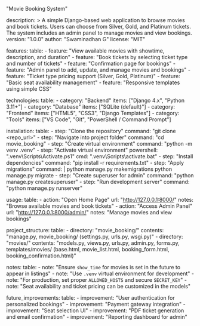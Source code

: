  "Movie Booking System"

 
  description: >
    A simple Django-based web application to browse movies and book tickets. 
    Users can choose from Silver, Gold, and Platinum tickets. 
    The system includes an admin panel to manage movies and view bookings.
  version: "1.0.0"
  author: "Swaminadhan G"
  license: "MIT"

features:
  table:
    - feature: "View available movies with showtime, description, and duration"
    - feature: "Book tickets by selecting ticket type and number of tickets"
    - feature: "Confirmation page for bookings"
    - feature: "Admin panel to add, update, and manage movies and bookings"
    - feature: "Ticket type pricing support (Silver, Gold, Platinum)"
    - feature: "Basic seat availability management"
    - feature: "Responsive templates using simple CSS"

technologies:
  table:
    - category: "Backend"
      items: ["Django 4.x", "Python 3.11+"]
    - category: "Database"
      items: ["SQLite (default)"]
    - category: "Frontend"
      items: ["HTML5", "CSS3", "Django Templates"]
    - category: "Tools"
      items: ["VS Code", "Git", "PowerShell / Command Prompt"]

installation:
  table:
    - step: "Clone the repository"
      command: "git clone <repo_url>"
    - step: "Navigate into project folder"
      command: "cd movie_booking"
    - step: "Create virtual environment"
      command: "python -m venv .venv"
    - step: "Activate virtual environment"
      powershell: ".venv\\Scripts\\Activate.ps1"
      cmd: ".venv\\Scripts\\activate.bat"
    - step: "Install dependencies"
      command: "pip install -r requirements.txt"
    - step: "Apply migrations"
      command: |
        python manage.py makemigrations
        python manage.py migrate
    - step: "Create superuser for admin"
      command: "python manage.py createsuperuser"
    - step: "Run development server"
      command: "python manage.py runserver"

usage:
  table:
    - action: "Open Home Page"
      url: "http://127.0.0.1:8000/"
      notes: "Browse available movies and book tickets"
    - action: "Access Admin Panel"
      url: "http://127.0.0.1:8000/admin/"
      notes: "Manage movies and view bookings"

project_structure:
  table:
    - directory: "movie_booking/"
      contents: "manage.py, movie_booking/ (settings.py, urls.py, wsgi.py)"
    - directory: "movies/"
      contents: "models.py, views.py, urls.py, admin.py, forms.py, templates/movies/ (base.html, movie_list.html, booking_form.html, booking_confirmation.html)"

notes:
  table:
    - note: "Ensure `show_time` for movies is set in the future to appear in listings"
    - note: "Use `.venv` virtual environment for development"
    - note: "For production, set proper `ALLOWED_HOSTS` and secure `SECRET_KEY`"
    - note: "Seat availability and ticket pricing can be customized in the models"

future_improvements:
  table:
    - improvement: "User authentication for personalized bookings"
    - improvement: "Payment gateway integration"
    - improvement: "Seat selection UI"
    - improvement: "PDF ticket generation and email confirmation"
    - improvement: "Reporting dashboard for admin"
